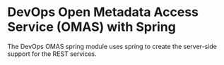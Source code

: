 <!-- SPDX-License-Identifier: CC-BY-4.0 -->
<!-- Copyright Contributors to the ODPi Egeria project. -->

# DevOps Open Metadata Access Service (OMAS) with Spring

The DevOps OMAS spring module uses spring to create the server-side support for the REST services.